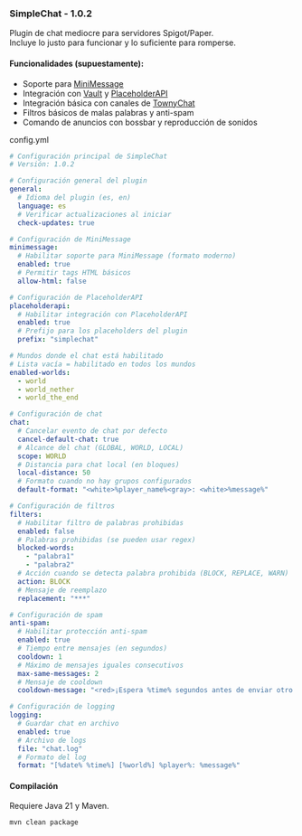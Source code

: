### SimpleChat - 1.0.2

Plugin de chat mediocre para servidores Spigot/Paper.  
Incluye lo justo para funcionar y lo suficiente para romperse.

#### Funcionalidades (supuestamente):
- Soporte para [MiniMessage](https://docs.advntr.dev/minimessage/)
- Integración con [Vault](https://www.spigotmc.org/resources/vault.34315/) y [PlaceholderAPI](https://www.spigotmc.org/resources/placeholderapi.6245/)
- Integración básica con canales de [TownyChat](https://github.com/TownyAdvanced/TownyChat)
- Filtros básicos de malas palabras y anti-spam
- Comando de anuncios con bossbar y reproducción de sonidos

config.yml
```yml
# Configuración principal de SimpleChat
# Versión: 1.0.2

# Configuración general del plugin
general:
  # Idioma del plugin (es, en)
  language: es
  # Verificar actualizaciones al iniciar
  check-updates: true

# Configuración de MiniMessage
minimessage:
  # Habilitar soporte para MiniMessage (formato moderno)
  enabled: true
  # Permitir tags HTML básicos
  allow-html: false

# Configuración de PlaceholderAPI
placeholderapi:
  # Habilitar integración con PlaceholderAPI
  enabled: true
  # Prefijo para los placeholders del plugin
  prefix: "simplechat"

# Mundos donde el chat está habilitado
# Lista vacía = habilitado en todos los mundos
enabled-worlds:
  - world
  - world_nether
  - world_the_end

# Configuración de chat
chat:
  # Cancelar evento de chat por defecto
  cancel-default-chat: true
  # Alcance del chat (GLOBAL, WORLD, LOCAL)
  scope: WORLD
  # Distancia para chat local (en bloques)
  local-distance: 50
  # Formato cuando no hay grupos configurados
  default-format: "<white>%player_name%<gray>: <white>%message%"

# Configuración de filtros
filters:
  # Habilitar filtro de palabras prohibidas
  enabled: false
  # Palabras prohibidas (se pueden usar regex)
  blocked-words:
    - "palabra1"
    - "palabra2"
  # Acción cuando se detecta palabra prohibida (BLOCK, REPLACE, WARN)
  action: BLOCK
  # Mensaje de reemplazo
  replacement: "***"

# Configuración de spam
anti-spam:
  # Habilitar protección anti-spam
  enabled: true
  # Tiempo entre mensajes (en segundos)
  cooldown: 1
  # Máximo de mensajes iguales consecutivos
  max-same-messages: 2
  # Mensaje de cooldown
  cooldown-message: "<red>¡Espera %time% segundos antes de enviar otro mensaje!"

# Configuración de logging
logging:
  # Guardar chat en archivo
  enabled: true
  # Archivo de logs
  file: "chat.log"
  # Formato del log
  format: "[%date% %time%] [%world%] %player%: %message%"
```

#### Compilación
Requiere Java 21 y Maven.

```bash
mvn clean package
```
